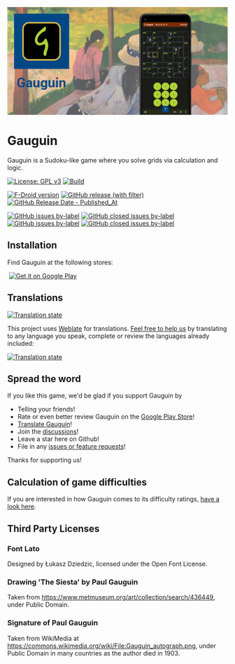 ![Banner](gauguin-app/src/main/play/listings/en-US/graphics/feature-graphic/1.png)

# Gauguin

Gauguin is a Sudoku-like game where you solve grids via calculation and logic.

[![License: GPL v3](https://img.shields.io/badge/License-GPLv3-blue.svg)](https://www.gnu.org/licenses/gpl-3.0)
[![Build](https://github.com/meikpiep/gauguin/actions/workflows/build.yml/badge.svg)](https://github.com/meikpiep/gauguin/actions/workflows/build.yml)

[![F-Droid version](https://img.shields.io/f-droid/v/org.piepmeyer.gauguin)](https://f-droid.org/packages/org.piepmeyer.gauguin/)
[![GitHub release (with filter)](https://img.shields.io/github/v/release/meikpiep/gauguin)](https://github.com/meikpiep/gauguin/releases/latest)
[![GitHub Release Date - Published_At](https://img.shields.io/github/release-date/meikpiep/gauguin)](https://github.com/meikpiep/gauguin/releases/latest)

[![GitHub issues by-label](https://img.shields.io/github/issues/meikpiep/gauguin/bug)](https://github.com/meikpiep/gauguin/labels/bug)
[![GitHub closed issues by-label](https://img.shields.io/github/issues-closed/meikpiep/gauguin/bug)](https://github.com/meikpiep/gauguin/issues?q=label%3Abug+is%3Aclosed)
[![GitHub issues by-label](https://img.shields.io/github/issues/meikpiep/gauguin/enhancement)](https://github.com/meikpiep/gauguin/labels/enhancement)
[![GitHub closed issues by-label](https://img.shields.io/github/issues-closed/meikpiep/gauguin/enhancement)](https://github.com/meikpiep/gauguin/issues?q=label%3Aenhancement+is%3Aclosed)

## Installation

Find Gauguin at the following stores:

[<img src=""
     alt=""
     height="80">](https://f-droid.org/packages/org.piepmeyer.gauguin/)
[<img src="https://play.google.com/intl/en_us/badges/images/generic/en-play-badge.png"
     alt="Get it on Google Play"
     height="80">](https://play.google.com/store/apps/details?id=org.piepmeyer.gauguin)

## Translations

[![Translation state](https://hosted.weblate.org/widget/gauguin/287x66-black.png)](https://hosted.weblate.org/engage/gauguin/)

This project uses [Weblate](https://weblate.org) for translations. [Feel free to help us](https://hosted.weblate.org/engage/gauguin/) by translating to any language you speak, complete or review the languages already included:

[![Translation state](https://hosted.weblate.org/widget/gauguin/multi-auto.svg)](https://hosted.weblate.org/engage/gauguin/)

## Spread the word

If you like this game, we'd be glad if you support Gauguin by

- Telling your friends!
- Rate or even better review Gauguin on the [Google Play Store](https://play.google.com/store/apps/details?id=org.piepmeyer.gauguin)!
- [Translate Gauguin](https://github.com/meikpiep/gauguin?tab=readme-ov-file#translations)!
- Join the [discussions](https://github.com/meikpiep/gauguin/discussions)!
- Leave a star here on Github!
- File in any [issues or feature requests](https://github.com/meikpiep/gauguin/issues)!

Thanks for supporting us!

## Calculation of game difficulties

If you are interested in how Gauguin comes to its difficulty ratings, [have a look here](docs/calculating-difficulties.md).

## Third Party Licenses

### Font Lato

Designed by Łukasz Dziedzic, licensed under the Open Font License.

### Drawing 'The Siesta' by Paul Gauguin

Taken from https://www.metmuseum.org/art/collection/search/436449, under Public Domain.

### Signature of Paul Gauguin

Taken from WikiMedia at https://commons.wikimedia.org/wiki/File:Gauguin_autograph.png, under Public Domain in many countries as the author died in 1903.
